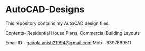 # AutoCAD-Designs

This repository contains my AutoCAD design files.

Contents- Residential House Plans, Commercial Building Layouts

Email ID - gairola.anish21994@gmail.com
     Mob -  6397669511
